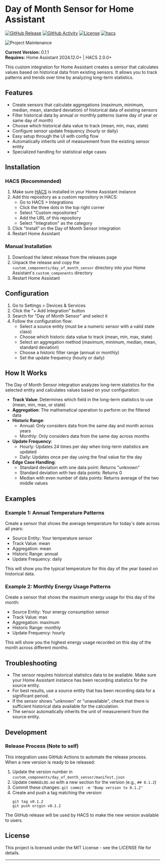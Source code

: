 # Day of Month Sensor for Home Assistant

[![GitHub Release][releases-shield]][releases]
[![GitHub Activity][commits-shield]][commits]
[![License][license-shield]](LICENSE)
[![hacs][hacs-shield]][hacs]

![Project Maintenance][maintenance-shield]

**Current Version:** 0.1.1  
**Requires:** Home Assistant 2024.12.0+ | HACS 2.0.0+

This custom integration for Home Assistant creates a sensor that calculates values based on historical data from existing sensors. It allows you to track patterns and trends over time by analyzing long-term statistics.

## Features

- Create sensors that calculate aggregations (maximum, minimum, median, mean, standard deviation) of historical data of existing sensors
- Filter historical data by annual or monthly patterns (same day of year or same day of month)
- Choose which historical data value to track (mean, min, max, state)
- Configure sensor update frequency (hourly or daily)
- Easy setup through the UI with config flow
- Automatically inherits unit of measurement from the existing sensor entity
- Specialized handling for statistical edge cases

## Installation

### HACS (Recommended)

1. Make sure [HACS](https://hacs.xyz/) is installed in your Home Assistant instance
2. Add this repository as a custom repository in HACS:
   - Go to HACS > Integrations
   - Click the three dots in the top right corner
   - Select "Custom repositories"
   - Add the URL of this repository
   - Select "Integration" as the category
3. Click "Install" on the Day of Month Sensor integration
4. Restart Home Assistant

### Manual Installation

1. Download the latest release from the releases page
2. Unpack the release and copy the `custom_components/day_of_month_sensor` directory into your Home Assistant's `custom_components` directory
3. Restart Home Assistant

## Configuration

1. Go to Settings > Devices & Services
2. Click the "+ Add Integration" button
3. Search for "Day of Month Sensor" and select it
4. Follow the configuration flow:
   - Select a source entity (must be a numeric sensor with a valid state class)
   - Choose which historic data value to track (mean, min, max, state)
   - Select an aggregation method (maximum, minimum, median, mean, standard deviation)
   - Choose a historic filter range (annual or monthly)
   - Set the update frequency (hourly or daily)

## How It Works

The Day of Month Sensor integration analyzes long-term statistics for the selected entity and calculates values based on your configuration:

- **Track Value**: Determines which field in the long-term statistics to use (mean, min, max, or state)
- **Aggregation**: The mathematical operation to perform on the filtered data
- **Historic Range**:
  - Annual: Only considers data from the same day and month across years
  - Monthly: Only considers data from the same day across months
- **Update Frequency**:
  - Hourly: Updates 24 times per day when long-term statistics are updated
  - Daily: Updates once per day using the final value for the day
- **Edge Case Handling**:
  - Standard deviation with one data point: Returns "unknown"
  - Standard deviation with two data points: Returns 0
  - Median with even number of data points: Returns average of the two middle values

## Examples

### Example 1: Annual Temperature Patterns

Create a sensor that shows the average temperature for today's date across all years:

- Source Entity: Your temperature sensor
- Track Value: mean
- Aggregation: mean
- Historic Range: annual
- Update Frequency: daily

This will show you the typical temperature for this day of the year based on historical data.

### Example 2: Monthly Energy Usage Patterns

Create a sensor that shows the maximum energy usage for this day of the month:

- Source Entity: Your energy consumption sensor
- Track Value: max
- Aggregation: maximum
- Historic Range: monthly
- Update Frequency: hourly

This will show you the highest energy usage recorded on this day of the month across different months.

## Troubleshooting

- The sensor requires historical statistics data to be available. Make sure your Home Assistant instance has been recording statistics for the source entity.
- For best results, use a source entity that has been recording data for a significant period.
- If the sensor shows "unknown" or "unavailable", check that there is sufficient historical data available for the calculation.
- The sensor automatically inherits the unit of measurement from the source entity.

## Development

### Release Process (Note to self)

This integration uses GitHub Actions to automate the release process. When a new version is ready to be released:

1. Update the version number in `custom_components/day_of_month_sensor/manifest.json`
2. Update `CHANGELOG.md` with a new section for the version (e.g., `## 0.1.2`)
3. Commit these changes: `git commit -m "Bump version to 0.1.2"`
4. Create and push a tag matching the version:
   ```
   git tag v0.1.2
   git push origin v0.1.2
   ```

The GitHub release will be used by HACS to make the new version available to users.

## License

This project is licensed under the MIT License - see the LICENSE file for details.

---

[commits-shield]: https://img.shields.io/github/commit-activity/y/rahulpdev/hassDailySensor.svg
[commits]: https://github.com/rahulpdev/hassDailySensor/commits/main
[hacs-shield]: https://img.shields.io/badge/HACS-Custom-orange.svg
[hacs]: https://github.com/hacs/integration
[license-shield]: https://img.shields.io/github/license/rahulpdev/hassDailySensor.svg
[maintenance-shield]: https://img.shields.io/maintenance/yes/2025.svg
[releases-shield]: https://img.shields.io/github/release/rahulpdev/hassDailySensor.svg
[releases]: https://github.com/rahulpdev/hassDailySensor/releases
